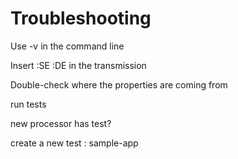 # Troubleshooting

Use -v in the command line

Insert :SE :DE in the transmission

Double-check where the properties are coming from

run tests

new processor has test?

create a new test : sample-app

